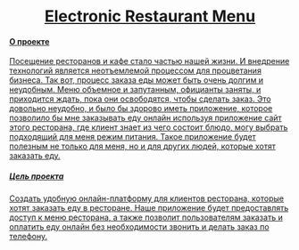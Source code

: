 <h1 align="center"><a href="http://www.nikita.php-f22.ru" target="_blank">Electronic Restaurant Menu</h1>


<h4>О проекте</h4>
    <p>Посещение ресторанов и кафе стало частью нашей жизни. И внедрение технологий является неотъемлемой процессом для процветания бизнеса. Так вот, процесс заказа еды может быть очень долгим и неудобным. Меню объемное и запутанным, официанты заняты, и приходится ждать, пока они освободятся, чтобы сделать заказ. Это довольно неудобно, и было бы здорово иметь приложение, которое позволило бы мне заказывать еду онлайн используя приложение  сайт этого ресторана, где клиент знает из чего состоит блюдо, могу выбрать подходящий для меня режим питания.
Такое приложение будет полезным не только для меня, но и для других людей, которые хотят заказать еду. </p>

<h5>Цель проекта</h5>
<p>Создать удобную онлайн-платформу для клиентов ресторана, которые хотят заказать еду в ресторане. Наше приложение будет предоставлять доступ к меню ресторана, а также позволит пользователям заказать и оплатить еду онлайн без необходимости звонить и делать заказ по телефону.</p>
    
    
